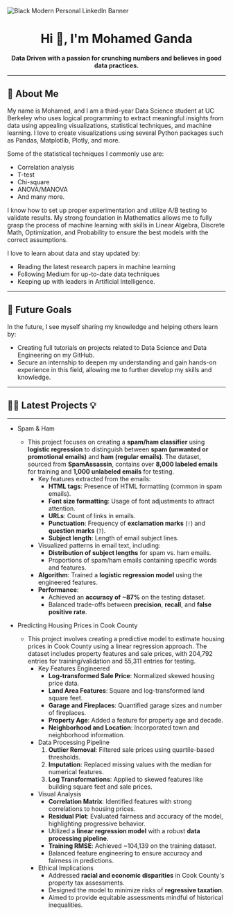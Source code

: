 

![Black Modern Personal LinkedIn Banner](https://github.com/user-attachments/assets/da610194-da5b-44a1-9f2e-7cba66ba1324)

<div align="center">

# Hi 👋, I'm Mohamed Ganda

**Data Driven with a passion for crunching numbers and believes in good data practices.**

</div>



---

## 🔭 About Me  
My name is Mohamed, and I am a third-year Data Science student at UC Berkeley who uses logical programming to extract meaningful insights from data using appealing visualizations, statistical techniques, and machine learning. I love to create visualizations using several Python packages such as Pandas, Matplotlib, Plotly, and more. 

Some of the statistical techniques I commonly use are:
- Correlation analysis
- T-test
- Chi-square
- ANOVA/MANOVA
- And many more.

I know how to set up proper experimentation and utilize A/B testing to validate results. My strong foundation in Mathematics allows me to fully grasp the process of machine learning with skills in Linear Algebra, Discrete Math, Optimization, and Probability to ensure the best models with the correct assumptions.

I love to learn about data and stay updated by:
- Reading the latest research papers in machine learning
- Following Medium for up-to-date data techniques
- Keeping up with leaders in Artificial Intelligence.

---

## 🌟 Future Goals  
In the future, I see myself sharing my knowledge and helping others learn by:
- Creating full tutorials on projects related to Data Science and Data Engineering on my GitHub.
- Secure an internship to deepen my understanding and gain hands-on experience in this field, allowing me to further develop my skills and knowledge.

---
## 👨‍💻 Latest Projects 💡
---

- Spam & Ham
    - This project focuses on creating a **spam/ham classifier** using **logistic regression** to distinguish between **spam (unwanted or promotional emails)** and **ham (regular emails)**. The dataset, sourced from **SpamAssassin**, contains over **8,000 labeled emails** for training and **1,000 unlabeled emails** for testing.
      - Key features extracted from the emails:
        - **HTML tags**: Presence of HTML formatting (common in spam emails).
        - **Font size formatting**: Usage of font adjustments to attract attention.
        - **URLs**: Count of links in emails.
        - **Punctuation**: Frequency of **exclamation marks** (`!`) and **question marks** (`?`).
        - **Subject length**: Length of email subject lines.
      - Visualized patterns in email text, including:
        - **Distribution of subject lengths** for spam vs. ham emails.
        - Proportions of spam/ham emails containing specific words and features.
      - **Algorithm**: Trained a **logistic regression model** using the engineered features.
      - **Performance**:
        - Achieved an **accuracy of ~87%** on the testing dataset.
        - Balanced trade-offs between **precision**, **recall**, and **false positive rate**.

- Predicting Housing Prices in Cook County
    - This project involves creating a predictive model to estimate housing prices in Cook County using a linear regression approach. The dataset includes property features and sale prices, with 204,792 entries for training/validation and 55,311 entries for testing.
        - Key Features Engineered
            - **Log-transformed Sale Price**: Normalized skewed housing price data.
            - **Land Area Features**: Square and log-transformed land square feet.
            - **Garage and Fireplaces**: Quantified garage sizes and number of fireplaces.
            - **Property Age**: Added a feature for property age and decade.
            - **Neighborhood and Location**: Incorporated town and neighborhood information.
        - Data Processing Pipeline
            1. **Outlier Removal**: Filtered sale prices using quartile-based thresholds.
            2. **Imputation**: Replaced missing values with the median for numerical features.
            3. **Log Transformations**: Applied to skewed features like building square feet and sale prices.
        - Visual Analysis
            - **Correlation Matrix**: Identified features with strong correlations to housing prices.
            - **Residual Plot**: Evaluated fairness and accuracy of the model, highlighting progressive behavior.
            - Utilized a **linear regression model** with a robust **data processing pipeline**.
            - **Training RMSE**: Achieved ~104,139 on the training dataset.
            - Balanced feature engineering to ensure accuracy and fairness in predictions.
        - Ethical Implications
            - Addressed **racial and economic disparities** in Cook County's property tax assessments.
            - Designed the model to minimize risks of **regressive taxation**.
            - Aimed to provide equitable assessments mindful of historical inequalities.








<!--
**mokindacool/mokindacool** is a ✨ _special_ ✨ repository because its `README.md` (this file) appears on your GitHub profile.

Here are some ideas to get you started:

- 🔭 I’m currently working on ...
- 🌱 I’m currently learning ...
- 👯 I’m looking to collaborate on ...
- 🤔 I’m looking for help with ...
- 💬 Ask me about ...
- 📫 How to reach me: ...
- 😄 Pronouns: ...
- ⚡ Fun fact: ...
-->
